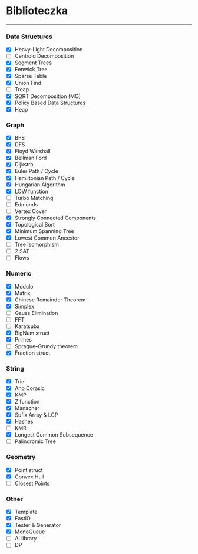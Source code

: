 # Biblioteczka
---

### Data Structures
* [x] Heavy-Light Decomposition
* [ ] Centroid Decomposition
* [x] Segment Trees
* [x] Fenwick Tree
* [x] Sparse Table
* [x] Union Find
* [ ] Treap
* [x] SQRT Decomposition (MO)
* [x] Policy Based Data Structures
* [x] Heap

### Graph
* [x] BFS
* [x] DFS
* [x] Floyd Warshall
* [x] Bellman Ford
* [x] Dijkstra
* [x] Euler Path / Cycle
* [x] Hamiltonian Path / Cycle
* [x] Hungarian Algorithm
* [x] LOW function
* [ ] Turbo Matching
* [ ] Edmonds
* [ ] Vertex Cover
* [x] Strongly Connected Components
* [x] Topological Sort
* [x] Minimum Spanning Tree
* [x] Lowest Common Ancestor
* [ ] Tree Isomorphism
* [ ] 2 SAT
* [ ] Flows

### Numeric
* [x] Modulo
* [x] Matrix
* [x] Chinese Remainder Theorem
* [x] Simplex
* [ ] Gauss Elimination
* [ ] FFT
* [ ] Karatsuba
* [x] BigNum struct
* [x] Primes
* [ ] Sprague–Grundy theorem
* [x] Fraction struct

### String
* [x] Trie
* [x] Aho Corasic
* [x] KMP
* [x] Z function
* [x] Manacher
* [x] Sufix Array & LCP
* [x] Hashes
* [ ] KMR
* [x] Longest Common Subsequence
* [ ] Palindromic Tree

### Geometry
* [x] Point struct
* [x] Convex Hull
* [ ] Closest Points

### Other
* [x] Template
* [x] FastIO
* [x] Tester & Generator
* [x] MonoQueue
* [ ] AI library
* [ ] DP
